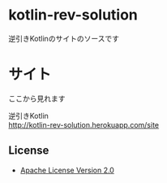 # kotlin-rev-solution
  
  
逆引きKotlinのサイトのソースです
  
  
  
# サイト
  
ここから見れます
  
逆引きKotlin  
<http://kotlin-rev-solution.herokuapp.com/site>


License
--------------------------------------------------

* [Apache License Version 2.0](http://www.apache.org/licenses/LICENSE-2.0)
